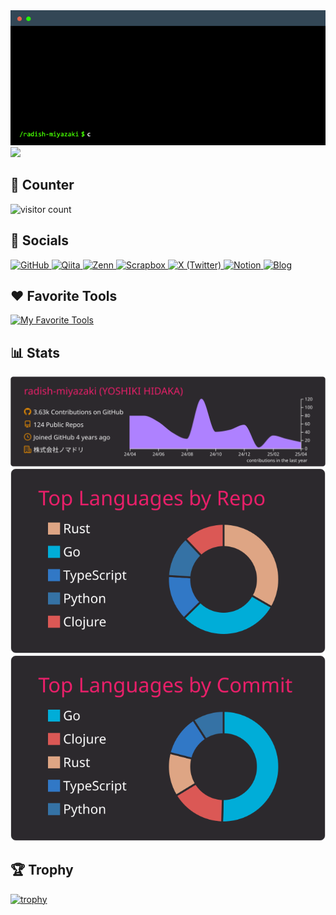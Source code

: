 <img src="https://github.com/radish-miyazaki/radish-miyazaki/blob/main/Terminal%20Gif%20Maker.gif" alt="introduction" />

<img src="https://user-images.githubusercontent.com/74038190/212284145-bf2c01a8-c448-4f1a-b911-996024c84606.gif" width="400">

## 🧮 Counter
<img src="https://count.getloli.com/@radish-miyazaki.github?theme=booru-mjg" alt="visitor count" />

## 💬 Socials
<a href="https://github.com/radish-miyazaki" target="_blank">
  <img alt="GitHub" src="https://img.shields.io/badge/GitHub-000.svg?&style=for-the-badge&logo=Github&logoColor=white" />
</a>
<a href="https://qiita.com/miyazaki_radish" target="_blank">
  <img alt="Qiita" src="https://img.shields.io/badge/qiita-55C500.svg?&style=for-the-badge&logo=qiita&logoColor=white" />
</a>
<a href="https://zenn.dev/yoshiki_hidaka" target="_blank">
  <img alt="Zenn" src="https://img.shields.io/badge/zenn-FFF.svg?&style=for-the-badge&logo=zenn" />
</a>
<a href="https://scrapbox.io/entropy/" target="_blank">
  <img alt="Scrapbox" src="https://img.shields.io/badge/Scrapbox-FFF.svg?style=for-the-badge&logo=scrapbox" />
</a>
<a href="https://x.com/ruby_engineer" target="_blank">
  <img alt="X (Twitter)" src="https://img.shields.io/badge/X(Twitter)-000.svg?&style=for-the-badge&logo=X" />
</a>
<a href="https://detailed-glass-19c.notion.site/Learning-ba3d69693156431296036d6e102d68ac" target="_blank">
  <img alt="Notion" src="https://img.shields.io/badge/Notion-FFF.svg?style=for-the-badge&logo=notion&logoColor=black" />
</a>
<a href="https://radish-miyazaki.github.io/" target="_blank">
  <img alt="Blog" src="https://img.shields.io/badge/MY_BLOG-red.svg?&style=for-the-badge&logo=ruby" />
</a>

## ❤️ Favorite Tools
[![My Favorite Tools](https://skillicons.dev/icons?i=clojure,deno,go,ruby,rust,svelte,ts)](https://skillicons.dev)

## 📊 Stats
![](https://raw.githubusercontent.com/radish-miyazaki/radish-miyazaki/main/profile-summary-card-output/monokai/0-profile-details.svg)
![](https://raw.githubusercontent.com/radish-miyazaki/radish-miyazaki/main/profile-summary-card-output/monokai/1-repos-per-language.svg)
![](https://raw.githubusercontent.com/radish-miyazaki/radish-miyazaki/main/profile-summary-card-output/monokai/2-most-commit-language.svg)

## 🏆 Trophy
[![trophy](https://github-profile-trophy.vercel.app/?username=radish-miyazaki&rank=SECRET,SSS,SS,S,AAA,AA,A,B,C&theme=dracula)](https://github.com/ryo-ma/github-profile-trophy)
